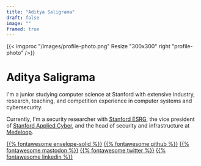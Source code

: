 ```yaml
---
title: "Aditya Saligrama"
draft: false
image: ""
framed: true
---
```


{{< imgproc "/images/profile-photo.png" Resize "300x300" right "profile-photo" />}}

# Aditya Saligrama

I'm a junior studying computer science at Stanford with extensive industry, research, teaching, and competition experience in computer systems and cybersecurity. 

Currently, I'm a security researcher with [Stanford ESRG](https://esrg.stanford.edu), the vice president of [Stanford Applied Cyber](https://applied-cyber.stanford.edu), and the head of security and infrastructure at [Medeloop](https://medeloop.ai).

[{{% fontawesome envelope-solid %}}](mailto:aditya@saligrama.io)
[{{% fontawesome github %}}](https://github.com/saligrama)
[{{% fontawesome mastodon %}}](https://mas.to/@saligrama)
[{{% fontawesome twitter %}}](https://twitter.com/saligrama_a)
[{{% fontawesome linkedin %}}](https://linkedin.com/in/saligrama)
